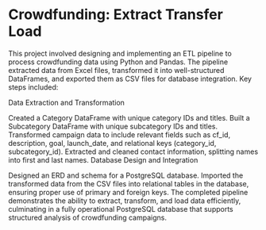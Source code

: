 # Crowdfunding: Extract Transfer Load

This project involved designing and implementing an ETL pipeline to process crowdfunding data using Python and Pandas. The pipeline extracted data from Excel files, transformed it into well-structured DataFrames, and exported them as CSV files for database integration. Key steps included:

Data Extraction and Transformation

Created a Category DataFrame with unique category IDs and titles.
Built a Subcategory DataFrame with unique subcategory IDs and titles.
Transformed campaign data to include relevant fields such as cf_id, description, goal, launch_date, and relational keys (category_id, subcategory_id).
Extracted and cleaned contact information, splitting names into first and last names.
Database Design and Integration

Designed an ERD and schema for a PostgreSQL database.
Imported the transformed data from the CSV files into relational tables in the database, ensuring proper use of primary and foreign keys.
The completed pipeline demonstrates the ability to extract, transform, and load data efficiently, culminating in a fully operational PostgreSQL database that supports structured analysis of crowdfunding campaigns.
